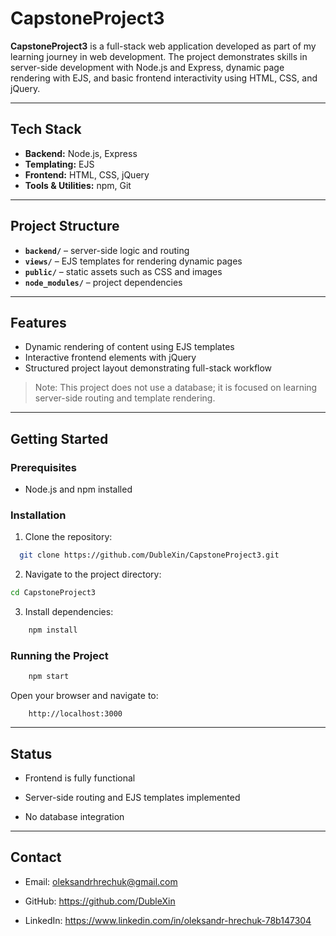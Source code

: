 
# CapstoneProject3

**CapstoneProject3** is a full-stack web application developed as part of my learning journey in web development. The project demonstrates skills in server-side development with Node.js and Express, dynamic page rendering with EJS, and basic frontend interactivity using HTML, CSS, and jQuery.

---

## Tech Stack
- **Backend:** Node.js, Express  
- **Templating:** EJS  
- **Frontend:** HTML, CSS, jQuery  
- **Tools & Utilities:** npm, Git  

---

## Project Structure
- **`backend/`** – server-side logic and routing  
- **`views/`** – EJS templates for rendering dynamic pages  
- **`public/`** – static assets such as CSS and images  
- **`node_modules/`** – project dependencies  

---

## Features
- Dynamic rendering of content using EJS templates  
- Interactive frontend elements with jQuery  
- Structured project layout demonstrating full-stack workflow  

> Note: This project does not use a database; it is focused on learning server-side routing and template rendering.

---

## Getting Started

### Prerequisites
- Node.js and npm installed

### Installation
1. Clone the repository:
 ```bash
   git clone https://github.com/DubleXin/CapstoneProject3.git
   ```
2.   Navigate to the project directory:
```bash
cd CapstoneProject3
```
   3.   Install dependencies:
```bash
	npm install
```
 ### Running the Project
```bash
	npm start
```
Open your browser and navigate to:
```
	http://localhost:3000
```
----------

## Status

-   Frontend is fully functional
    
-   Server-side routing and EJS templates implemented
    
-   No database integration
    

----------

## Contact

-   Email: oleksandrhrechuk@gmail.com
    
-   GitHub: https://github.com/DubleXin
    
-   LinkedIn: https://www.linkedin.com/in/oleksandr-hrechuk-78b147304
